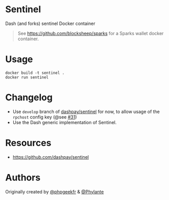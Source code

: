 # Sentinel
Dash (and forks) sentinel Docker container

> See https://github.com/blocksheep/sparks for a Sparks wallet docker container.

# Usage
```
docker build -t sentinel .
docker run sentinel
```

# Changelog
* Use `develop` branch of [dashpay/sentinel](https://github.com/dashpay/sentinel) for now, to allow usage of the `rpchost` config key (@see [#31](https://github.com/dashpay/sentinel/pull/31))
* Use the Dash generic implementation of Sentinel.

# Resources
* https://github.com/dashpay/sentinel

# Authors
Originally created by [@phpgeekfr](https://github.com/phpgeekfr) & [@Phylante](https://github.com/Phylante)
